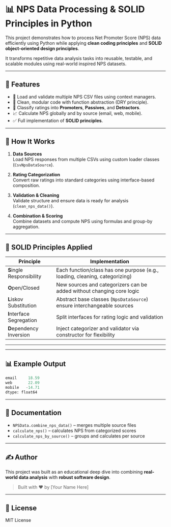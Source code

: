 # 📊 NPS Data Processing & SOLID Principles in Python

This project demonstrates how to process Net Promoter Score (NPS) data efficiently using Python while applying **clean coding principles** and **SOLID object-oriented design principles**.

It transforms repetitive data analysis tasks into reusable, testable, and scalable modules using real-world inspired NPS datasets.

---

## 🚀 Features

- 📂 Load and validate multiple NPS CSV files using context managers.
- 🧱 Clean, modular code with function abstraction (DRY principle).
- 🎯 Classify ratings into **Promoters**, **Passives**, and **Detractors**.
- 📈 Calculate NPS globally and by source (email, web, mobile).
- ✅ Full implementation of **SOLID principles**.

---

## 🔧 How It Works

1. **Data Sources**  
   Load NPS responses from multiple CSVs using custom loader classes (`CsvNpsDataSource`).

2. **Rating Categorization**  
   Convert raw ratings into standard categories using interface-based composition.

3. **Validation & Cleaning**  
   Validate structure and ensure data is ready for analysis (`clean_nps_data()`).

4. **Combination & Scoring**  
   Combine datasets and compute NPS using formulas and group-by aggregation.

---

## 🧠 SOLID Principles Applied

| Principle | Implementation |
|----------|----------------|
| **S**ingle Responsibility | Each function/class has one purpose (e.g., loading, cleaning, categorizing) |
| **O**pen/Closed | New sources and categorizers can be added without changing core logic |
| **L**iskov Substitution | Abstract base classes (`NpsDataSource`) ensure interchangeable sources |
| **I**nterface Segregation | Split interfaces for rating logic and validation |
| **D**ependency Inversion | Inject categorizer and validator via constructor for flexibility |

---



---

## 📊 Example Output

```python
email     18.59
web       22.09
mobile   -14.71
dtype: float64
```

---

## 📘 Documentation

- `NPSData.combine_nps_data()` – merges multiple source files
- `calculate_nps()` – calculates NPS from categorized scores
- `calculate_nps_by_source()` – groups and calculates per source

---

## ✍️ Author

This project was built as an educational deep dive into combining **real-world data analysis** with **robust software design**.

> Built with ❤️ by [Your Name Here]

---

## 📜 License

MIT License
